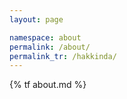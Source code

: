 ```yaml
---
layout: page

namespace: about
permalink: /about/
permalink_tr: /hakkinda/
---
```


{% tf about.md %}
